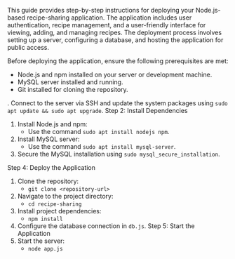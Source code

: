 This guide provides step-by-step instructions for deploying your Node.js-based recipe-sharing application. The application includes user authentication, recipe management, and a user-friendly interface for viewing, adding, and managing recipes. The deployment process involves setting up a server, configuring a database, and hosting the application for public access.

Before deploying the application, ensure the following prerequisites are met:
- Node.js and npm installed on your server or development machine.
- MySQL server installed and running.
- Git installed for cloning the repository.

. Connect to the server via SSH and update the system packages using `sudo apt update && sudo apt upgrade`.
Step 2: Install Dependencies
1. Install Node.js and npm:
   - Use the command `sudo apt install nodejs npm`.
2. Install MySQL server:
   - Use the command `sudo apt install mysql-server`.
3. Secure the MySQL installation using `sudo mysql_secure_installation`.

Step 4: Deploy the Application
1. Clone the repository:
   - `git clone <repository-url>`
2. Navigate to the project directory:
   - `cd recipe-sharing`
3. Install project dependencies:
   - `npm install`
4. Configure the database connection in `db.js`.
Step 5: Start the Application
1. Start the server:
   - `node app.js` 
